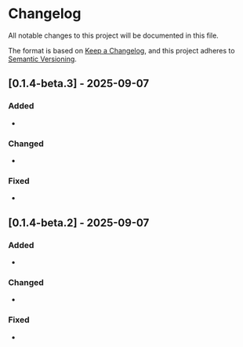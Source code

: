 # Changelog

All notable changes to this project will be documented in this file.

The format is based on [Keep a Changelog](https://keepachangelog.com/en/1.0.0/),
and this project adheres to [Semantic Versioning](https://semver.org/spec/v2.0.0.html).


## [0.1.4-beta.3] - 2025-09-07

### Added
- 

### Changed
- 

### Fixed
- 


## [0.1.4-beta.2] - 2025-09-07

### Added
- 

### Changed
- 

### Fixed
- 

